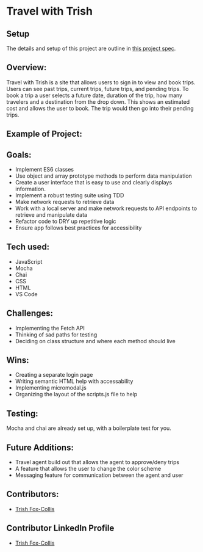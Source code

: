 # Travel with Trish

## Setup

The details and setup of this project are outline in [this project spec](https://frontend.turing.edu/projects/travel-tracker.html).

## Overview:

Travel with Trish is a site that allows users to sign in to view and book trips. Users can see past trips, current trips, future trips, and pending trips. To book a trip a user selects a future date, duration of the trip, how many travelers and a destination from the drop down. This shows an estimated cost and allows the user to book.  The trip would then go into their pending trips.

## Example of Project:

## Goals:

- Implement ES6 classes
- Use object and array prototype methods to perform data manipulation
- Create a user interface that is easy to use and clearly displays information.
- Implement a robust testing suite using TDD
- Make network requests to retrieve data
- Work with a local server and make network requests to API endpoints to retrieve and manipulate data
- Refactor code to DRY up repetitive logic
- Ensure app follows best practices for accessibility

## Tech used:
- JavaScript
- Mocha
- Chai
- CSS
- HTML
- VS Code

## Challenges:
- Implementing the Fetch API
- Thinking of sad paths for testing
- Deciding on class structure and where each method should live

## Wins:
- Creating a separate login page
- Writing semantic HTML help with accessability 
- Implementing micromodal.js
- Organizing the layout of the scripts.js file to help

## Testing:
Mocha and chai are already set up, with a boilerplate test for you.

## Future Additions:
- Travel agent build out that allows the agent to approve/deny trips
- A feature that allows the user to change the color scheme
- Messaging feature for communication between the agent and user

## Contributors:
- [Trish Fox-Collis](https://github.com/tfoxcollis)

## Contributor LinkedIn Profile
- [Trish Fox-Collis](https://www.linkedin.com/in/trish-fox-collis/)